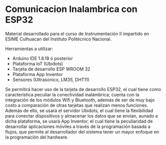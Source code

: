 # Comunicacion Inalambrica con ESP32

Material desarrollado para el curso de Instrumentación II impartido en ESIME Culhuacan del Instituto Politécnico Nacional.

Herramientas a utilizar:

-	Arduino IDE 1.8.19 ó posterior
-	Plataforma IoT (Ubidots)
-	Tarjeta de desarrollo ESP WROOM 32 
-	Plataforma App Inventor
-	Sensores (Ultrasonico, LM35, DHT11)

Se permitirá hacer uso de la tarjeta de desarrollo ESP32, el cual tiene como característica peculiar la conectividad inalámbrica; cuenta con la integración de los módulos Wifi y Bluetooth, además de ser de muy bajo costo a comparación de otras tarjetas que realizan menos funciones. Además de ello, se usará el servidor Ubidots, el cual tiene la flexibilidad para conectar dispositivos y almacenar los datos que se envían, aunado a dicha plataforma, se usará App Inventor, el cual tiene la peculiaridad de desarrollar aplicaciones móviles a través de la programación basada a flujos, que permite al desarrollador del sistema tener un mayor enfoque en la programación del hardware. 









